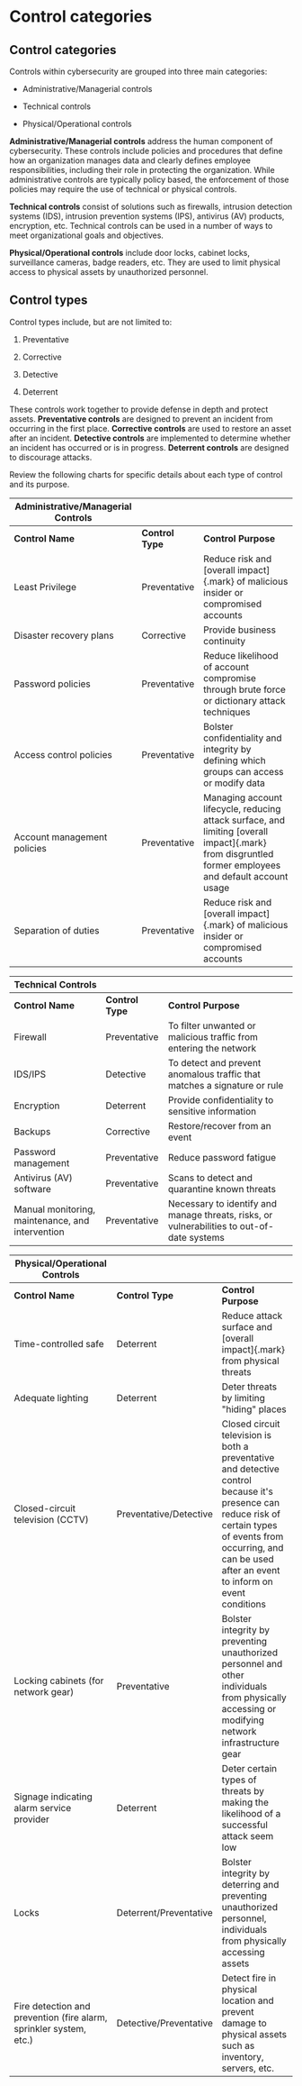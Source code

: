 # Control categories

## Control categories

Controls within cybersecurity are grouped into three main categories:

- Administrative/Managerial controls

- Technical controls

- Physical/Operational controls

**Administrative/Managerial controls** address the human component of
cybersecurity. These controls include policies and procedures that
define how an organization manages data and clearly defines employee
responsibilities, including their role in protecting the organization.
While administrative controls are typically policy based, the
enforcement of those policies may require the use of technical or
physical controls.

**Technical controls** consist of solutions such as firewalls, intrusion
detection systems (IDS), intrusion prevention systems (IPS), antivirus
(AV) products, encryption, etc. Technical controls can be used in a
number of ways to meet organizational goals and objectives.

**Physical/Operational controls** include door locks, cabinet locks,
surveillance cameras, badge readers, etc. They are used to limit
physical access to physical assets by unauthorized personnel.

## Control types

Control types include, but are not limited to:

1.  Preventative

2.  Corrective

3.  Detective

4.  Deterrent

These controls work together to provide defense in depth and protect
assets. **Preventative controls** are designed to prevent an incident
from occurring in the first place. **Corrective controls** are used to
restore an asset after an incident. **Detective controls** are
implemented to determine whether an incident has occurred or is in
progress. **Deterrent controls** are designed to discourage attacks.

Review the following charts for specific details about each type of
control and its purpose.

| **Administrative/Managerial Controls** |                  |                                                                                                                                                       |
|----------------------------------------|------------------|-------------------------------------------------------------------------------------------------------------------------------------------------------|
| **Control Name**                       | **Control Type** | **Control Purpose**                                                                                                                                   |
| Least Privilege                        | Preventative     | Reduce risk and [overall impact]{.mark} of malicious insider or compromised accounts                                                                  |
| Disaster recovery plans                | Corrective       | Provide business continuity                                                                                                                           |
| Password policies                      | Preventative     | Reduce likelihood of account compromise through brute force or dictionary attack techniques                                                           |
| Access control policies                | Preventative     | Bolster confidentiality and integrity by defining which groups can access or modify data                                                              |
| Account management policies            | Preventative     | Managing account lifecycle, reducing attack surface, and limiting [overall impact]{.mark} from disgruntled former employees and default account usage |
| Separation of duties                   | Preventative     | Reduce risk and [overall impact]{.mark} of malicious insider or compromised accounts                                                                  |

| **Technical Controls**                           |                  |                                                                                            |
|--------------------------------------------------|------------------|--------------------------------------------------------------------------------------------|
| **Control Name**                                 | **Control Type** | **Control Purpose**                                                                        |
| Firewall                                         | Preventative     | To filter unwanted or malicious traffic from entering the network                          |
| IDS/IPS                                          | Detective        | To detect and prevent anomalous traffic that matches a signature or rule                   |
| Encryption                                       | Deterrent        | Provide confidentiality to sensitive information                                           |
| Backups                                          | Corrective       | Restore/recover from an event                                                              |
| Password management                              | Preventative     | Reduce password fatigue                                                                    |
| Antivirus (AV) software                          | Preventative     | Scans to detect and quarantine known threats                                               |
| Manual monitoring, maintenance, and intervention | Preventative     | Necessary to identify and manage threats, risks, or vulnerabilities to out-of-date systems |

| **Physical/Operational Controls**                                  |                        |                                                                                                                                                                                                                      |
|--------------------------------------------------------------------|------------------------|----------------------------------------------------------------------------------------------------------------------------------------------------------------------------------------------------------------------|
| **Control Name**                                                   | **Control Type**       | **Control Purpose**                                                                                                                                                                                                  |
| Time-controlled safe                                               | Deterrent              | Reduce attack surface and [overall impact]{.mark} from physical threats                                                                                                                                              |
| Adequate lighting                                                  | Deterrent              | Deter threats by limiting "hiding" places                                                                                                                                                                            |
| Closed-circuit television (CCTV)                                   | Preventative/Detective | Closed circuit television is both a preventative and detective control because it's presence can reduce risk of certain types of events from occurring, and can be used after an event to inform on event conditions |
| Locking cabinets (for network gear)                                | Preventative           | Bolster integrity by preventing unauthorized personnel and other individuals from physically accessing or modifying network infrastructure gear                                                                      |
| Signage indicating alarm service provider                          | Deterrent              | Deter certain types of threats by making the likelihood of a successful attack seem low                                                                                                                              |
| Locks                                                              | Deterrent/Preventative | Bolster integrity by deterring and preventing unauthorized personnel, individuals from physically accessing assets                                                                                                   |
| Fire detection and prevention (fire alarm, sprinkler system, etc.) | Detective/Preventative | Detect fire in physical location and prevent damage to physical assets such as inventory, servers, etc.                                                                                                              |
